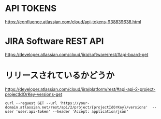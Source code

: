 # API TOKENS
https://confluence.atlassian.com/cloud/api-tokens-938839638.html

# JIRA Software REST API
https://developer.atlassian.com/cloud/jira/software/rest/#api-board-get

# リリースされているかどうか
https://developer.atlassian.com/cloud/jira/platform/rest/#api-api-2-project-projectIdOrKey-versions-get

```
curl --request GET --url 'https://your-domain.atlassian.net/rest/api/2/project/{projectIdOrKey}/versions'  --user 'user:api-token' --header 'Accept: application/json'
```
